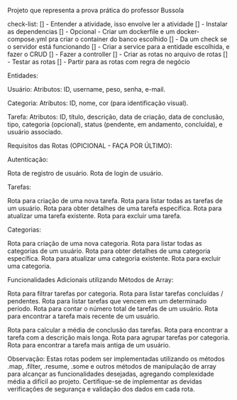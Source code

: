 Projeto que representa a prova prática do professor Bussola

check-list: 
[] - Entender a atividade, isso envolve ler a atividade 
[] - Instalar as dependencias 
[] - Opcional - Criar um dockerfile e um docker-compose.yml pra criar o container do banco escolhido 
[] - Da um check se o servidor está funcionando 
[] - Criar a service para a entidade escolhida, e fazer o CRUD 
[] - Fazer a controller
[] - Criar as rotas no arquivo de rotas 
[] - Testar as rotas 
[] - Partir para as rotas com regra de negócio

Entidades:

Usuário: Atributos: ID, username, peso, senha, e-mail.

Categoria: Atributos: ID, nome, cor (para identificação visual).

Tarefa: Atributos: ID, título, descrição, data de criação, data de conclusão, tipo, categoria (opcional), status (pendente, em andamento, concluída), e usuário associado.

Requisitos das Rotas (OPICIONAL - FAÇA POR ÚLTIMO):

Autenticação:

Rota de registro de usuário. Rota de login de usuário.

Tarefas:

Rota para criação de uma nova tarefa. Rota para listar todas as tarefas de um usuário. Rota para obter detalhes de uma tarefa específica. Rota para atualizar uma tarefa existente. Rota para excluir uma tarefa.

Categorias:

Rota para criação de uma nova categoria. Rota para listar todas as categorias de um usuário. Rota para obter detalhes de uma categoria específica. Rota para atualizar uma categoria existente. Rota para excluir uma categoria.

Funcionalidades Adicionais utilizando Métodos de Array:

Rota para filtrar tarefas por categoria. Rota para listar tarefas concluídas / pendentes. Rota para listar tarefas que vencem em um determinado período. Rota para contar o número total de tarefas de um usuário. Rota para encontrar a tarefa mais recente de um usuário.

Rota para calcular a média de conclusão das tarefas. Rota para encontrar a tarefa com a descrição mais longa. Rota para agrupar tarefas por categoria. Rota para encontrar a tarefa mais antiga de um usuário.

Observação: Estas rotas podem ser implementadas utilizando os métodos .map, .filter, .resume, .some e outros métodos de manipulação de array para alcançar as funcionalidades desejadas, agregando complexidade média a difícil ao projeto. Certifique-se de implementar as devidas verificações de segurança e validação dos dados em cada rota.

